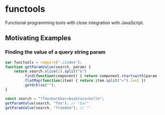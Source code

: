 # functools

Functional programming tools with close integration with JavaScript.

## Motivating Examples

### Finding the value of a query string param
``` js
var functools = require("./index");
function getParamValue(search, param) {
    return search.slice(1).split("&")
        .find(function(component) { return component.startswith(param + "=") })
        .flatMap(function(item) { return item.split("=").last })
        .getOrElse("");
}

const search = "?foo=bar&bar=baz&taco=belle";
getParamValue(search, "foo"); // "bar"
getParamValue(search, "freedom"); // ""
```
